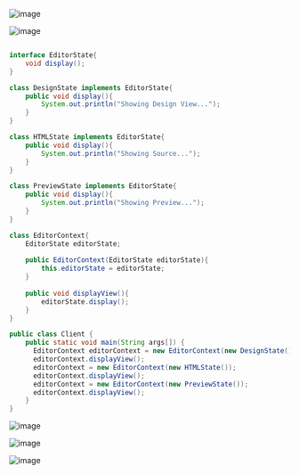 ![image](https://github.com/TheDaniel3131/design-patterns-module-study-materials-notes-and-exercises/assets/71692327/84d0cbbe-3a12-46df-bae6-66a0685596a7)

![image](https://github.com/TheDaniel3131/design-patterns-module-study-materials-notes-and-exercises/assets/71692327/8d4143ec-884e-479e-9759-93f27da2280d)

```java

interface EditorState{
    void display();
}

class DesignState implements EditorState{
    public void display(){
        System.out.println("Showing Design View...");
    }
}

class HTMLState implements EditorState{
    public void display(){
        System.out.println("Showing Source...");
    }
}

class PreviewState implements EditorState{
    public void display(){
        System.out.println("Showing Preview...");
    }
}

class EditorContext{
    EditorState editorState;
    
    public EditorContext(EditorState editorState){
        this.editorState = editorState;
    }
    
    public void displayView(){
        editorState.display();
    }
}

public class Client {
    public static void main(String args[]) {
      EditorContext editorContext = new EditorContext(new DesignState());
      editorContext.displayView();
      editorContext = new EditorContext(new HTMLState());
      editorContext.displayView();
      editorContext = new EditorContext(new PreviewState());
      editorContext.displayView();
    }
}
```
![image](https://github.com/TheDaniel3131/design-patterns-module-study-materials-notes-and-exercises/assets/71692327/9f6dbefd-a843-45e9-9956-89f5c44e75d9)

![image](https://github.com/TheDaniel3131/design-patterns-module-study-materials-notes-and-exercises/assets/71692327/9bc4fc6d-fda5-422b-bf8f-4e8e899088d0)

![image](https://github.com/TheDaniel3131/design-patterns-module-study-materials-notes-and-exercises/assets/71692327/a71b9cb8-c76f-4e9c-a4f1-17fa53914c8e)


